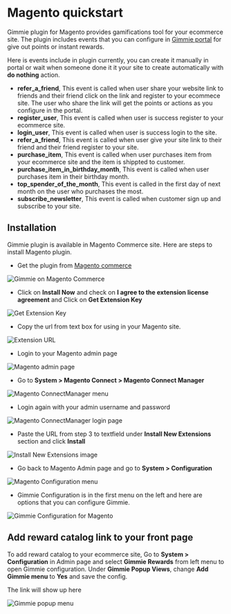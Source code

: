 # Magento quickstart

Gimmie plugin for Magento provides gamifications tool for your ecommerce site. The plugin includes events that you can configure in [Gimmie portal](https://portal.gimmieworld.com) for give out points or instant rewards.

Here is events include in plugin currently, you can create it manually in portal or wait when someone done it it your site to create automatically with __do nothing__ action.

- __refer_a_friend__, This event is called when user share your website link to friends and their friend click on the link and register to your ecommece site. The user who share the link will get the points or actions as you configure in the portal.
- __register_user__, This event is called when user is success register to your ecommerce site.
- __login_user__, This event is called when user is success login to the site.
- __refer_a_friend__, This event is called when user give your site link to their friend and their friend register to your site.
- __purchase_item__, This event is called when user purchases item from your ecommerce site and the item is shippted to customer.
- __purchase_item_in_birthday_month__, This event is called when user purchases item in their birthday month.
- __top_spender_of_the_month__, This event is called in the first day of next month on the user who purchases the most.
- __subscribe_newsletter__, This event is called when customer sign up and subscribe to your site.

## Installation

Gimmie plugin is available in Magento Commerce site. Here are steps to install Magento plugin.

- Get the plugin from [Magento commerce](http://www.magentocommerce.com/magento-connect/gimmie-rewards.html)

![Gimmie on Magento Commerce](images/magento/magento1.png)

- Click on __Install Now__ and check on __I agree to the extension license agreement__ and Click on __Get Extension Key__

![Get Extension Key](images/magento/magento2.png)

- Copy the url from text box for using in your Magento site.

![Extension URL](images/magento/magento3.png)

- Login to your Magento admin page

![Magento admin page](images/magento/magento4.png)

- Go to __System > Magento Connect > Magento Connect Manager__

![Magento ConnectManager menu](images/magento/magento5.png)

- Login again with your admin username and password

![Magento ConnectManager login page](images/magento/magento6.png)

- Paste the URL from step 3 to textfield under __Install New Extensions__ section and click __Install__

![Install New Extensions image](images/magento/magento7.png)

- Go back to Magento Admin page and go to __System > Configuration__

![Magento Configuration menu](images/magento/magento8.png)

- Gimmie Configuration is in the first menu on the left and here are options that you can configure Gimmie.

![Gimmie Configuration for Magento](images/magento/magento9.png)

## Add reward catalog link to your front page

To add reward catalog to your ecommerce site, Go to __System > Configuration__ in Admin page and select __Gimmie Rewards__ from left menu to open Gimmie configuration. Under __Gimmie Popup Views__, change __Add Gimmie menu__ to __Yes__ and save the config.

The link will show up here

![Gimmie popup menu](images/magento/magento10.png)
